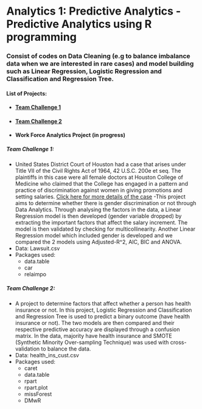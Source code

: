 # **Analytics 1: Predictive Analytics - Predictive Analytics using R programming**

### Consist of codes on Data Cleaning (e.g to balance imbalance data when we are interested in rare cases) and model building such as Linear Regression, Logistic Regression and Classification and Regression Tree.

#### List of Projects:
 - #### [Team Challenge 1](https://github.com/Joash-JW/Analytics-1-Predictive-Analytics/blob/master/README.md#team-challenge-1-1)
 - #### [Team Challenge 2](https://github.com/Joash-JW/Analytics-1-Predictive-Analytics/blob/master/README.md#team-challenge-2-1)
 - #### Work Force Analytics Project (in progress)

##### Team Challenge 1:
  - United States District Court of Houston had a case that arises under Title VII of the Civil Rights Act of 1964, 42 U.S.C. 200e et seq.  The plaintiffs in this case were all female doctors at Houston College of Medicine who claimed that the College has engaged in a pattern and practice of discrimination against women in giving promotions and setting salaries. [Click here for more details of the case](https://www.kaggle.com/hjmjerry/gender-discrimination/home)
  -This project aims to determine whether there is gender discrimination or not through Data Analytics. Through analysing the factors in the data, a Linear Regression model is then developed (gender variable dropped) by extracting the important factors that affect the salary increment. The model is then validated by checking for multicollinearity. Another Linear Regression model which included gender is developed and we compared the 2 models using Adjusted-R^2, AIC, BIC and ANOVA.
  - Data: Lawsuit.csv
  - Packages used:
    - data.table
    - car
    - relaimpo

##### Team Challenge 2: 
  - A project to determine factors that affect whether a person has health insurance or not. In this project, Logistic Regression and Classification and Regression Tree is used to predict a binary outcome (have health insurance or not). The two models are then compared and their respective predictive accuracy are displayed through a confusion matrix. In the data, majority have health insurance and SMOTE (Synthetic Minority Over-sampling Technique) was used with cross-validation to balance the data.
  - Data: health_ins_cust.csv
  - Packages used:
    - caret
    - data.table
    - rpart
    - rpart.plot
    - missForest
    - DMwR
